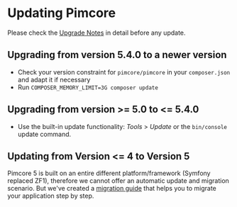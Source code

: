 # Updating Pimcore

Please check the [Upgrade Notes](../README.md) in detail before any update. 

## Upgrading from version 5.4.0 to a newer version
- Check your version constraint for `pimcore/pimcore` in your `composer.json` and adapt it if necessary
- Run `COMPOSER_MEMORY_LIMIT=3G composer update`

## Upgrading from version >= 5.0 to <= 5.4.0
- Use the built-in update functionality:  *Tools* > *Update* or the `bin/console` update command.

## Updating from Version <= 4 to Version 5
Pimcore 5 is built on an entire different platform/framework (Symfony replaced ZF1), therefore we cannot 
offer an automatic update and migration scenario. But we've created a [migration guide](./01_Upgrade_from_4_to_5/README.md) 
that helps you to migrate your application step by step. 



